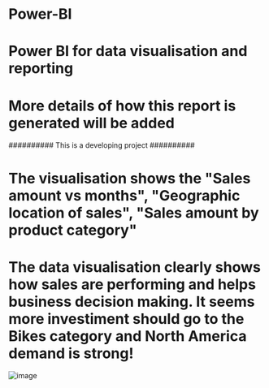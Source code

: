 # Power-BI
# Power BI for data visualisation and reporting
# More details of how this report is generated will be added

########## This is a developing project ##########
# The visualisation shows the "Sales amount vs months", "Geographic location of sales", "Sales amount by product category"
# The data visualisation clearly shows how sales are performing and helps business decision making. It seems more investiment should go to the Bikes category and North America demand is strong!
![image](https://user-images.githubusercontent.com/76986018/144152466-3553fa7c-ede1-41e8-9b3e-7195096c227c.png)
